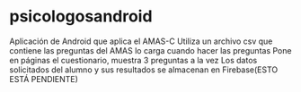 # psicologosandroid
Aplicación de Android que aplica el AMAS-C
Utiliza un archivo csv que contiene las preguntas del AMAS
lo carga cuando hacer las preguntas
Pone en páginas el cuestionario, muestra 3 preguntas a la vez
Los datos solicitados del alumno y sus resultados se almacenan en Firebase(ESTO ESTÁ PENDIENTE)
